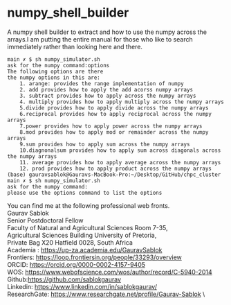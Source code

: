 # numpy_shell_builder
A numpy shell builder to extract and how to use the numpy across the arrays.I am putting the entire manual for those who like to search immediately rather than looking here and there. 

```
main ✗ $ sh numpy_simulator.sh
ask for the numpy command:options
The following options are there
the numpy options in this are:
    1. arange: provides the range implementation of numpy
    2. add provides how to apply the add acorss numpy arrays
    3. subtract provides how to apply across the numpy arrays
    4. multiply provides how to apply multiply across the numpy arrays
    5.divide provides how to apply divide across the numpy arrays
    6.reciprocal provides how to apply reciprocal across the numpy arrays
    7.power provides how to apply power across the numpy arrays
    8.mod provides how to apply mod or remainder across the numpy arrays
    9.sum provides how to apply sum across the numpy arrays
    10.diagnonalsum provides how to apply sum across diagonals across the numpy arrays
    11. average provides how to apply average across the numpy arrays
    12. prod provides how to apply product across the numpy arrays
(base) gauravsablok@Gauravs-MacBook-Pro:~/Desktop/GitHub/chpc_cluster
main ✗ $ sh numpy_simulator.sh
ask for the numpy command:
please use the options command to list the options
```
You can find me at the following professional web fronts. \
Gaurav Sablok \
Senior Postdoctoral Fellow \
Faculty of Natural and Agricultural Sciences Room 7-35, \
Agricultural Sciences Building University of Pretoria, \
Private Bag X20 Hatfield 0028, South Africa \
Academia : https://up-za.academia.edu/GauravSablok \
Frontiers: https://loop.frontiersin.org/people/33293/overview \
ORCID: https://orcid.org/0000-0002-4157-9405 \
WOS: https://www.webofscience.com/wos/author/record/C-5940-2014 \
Github:https://github.com/sablokgaurav \
Linkedin: https://www.linkedin.com/in/sablokgaurav/ \
ResearchGate: https://www.researchgate.net/profile/Gaurav-Sablok \
